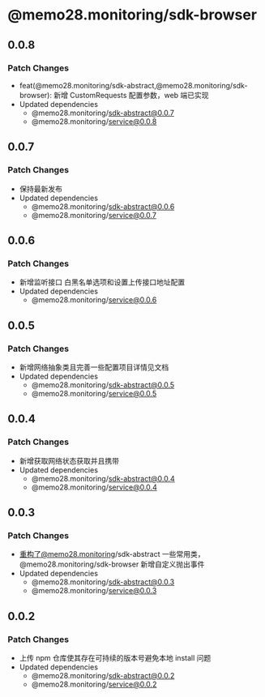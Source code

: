 # @memo28.monitoring/sdk-browser

## 0.0.8

### Patch Changes

- feat(@memo28.monitoring/sdk-abstract,@memo28.monitoring/sdk-browser): 新增 CustomRequests 配置参数，web 端已实现
- Updated dependencies
  - @memo28.monitoring/sdk-abstract@0.0.7
  - @memo28.monitoring/service@0.0.8

## 0.0.7

### Patch Changes

- 保持最新发布
- Updated dependencies
  - @memo28.monitoring/sdk-abstract@0.0.6
  - @memo28.monitoring/service@0.0.7

## 0.0.6

### Patch Changes

- 新增监听接口 白黑名单选项和设置上传接口地址配置
- Updated dependencies
  - @memo28.monitoring/service@0.0.6

## 0.0.5

### Patch Changes

- 新增网络抽象类且完善一些配置项目详情见文档
- Updated dependencies
  - @memo28.monitoring/sdk-abstract@0.0.5
  - @memo28.monitoring/service@0.0.5

## 0.0.4

### Patch Changes

- 新增获取网络状态获取并且携带
- Updated dependencies
  - @memo28.monitoring/sdk-abstract@0.0.4
  - @memo28.monitoring/service@0.0.4

## 0.0.3

### Patch Changes

- 重构了@memo28.monitoring/sdk-abstract 一些常用类，@memo28.monitoring/sdk-browser 新增自定义抛出事件
- Updated dependencies
  - @memo28.monitoring/sdk-abstract@0.0.3
  - @memo28.monitoring/service@0.0.3

## 0.0.2

### Patch Changes

- 上传 npm 仓库使其存在可持续的版本号避免本地 install 问题
- Updated dependencies
  - @memo28.monitoring/sdk-abstract@0.0.2
  - @memo28.monitoring/service@0.0.2
